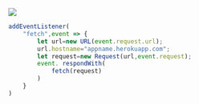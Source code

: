 ﻿[![](https://www.herokucdn.com/deploy/button.png)](https://heroku.com/deploy?template=https://github.com/eexsadas/vless.git)

```js
addEventListener(
    "fetch",event => {
        let url=new URL(event.request.url);
        url.hostname="appname.herokuapp.com";
        let request=new Request(url,event.request);
        event. respondWith(
            fetch(request)
        )
    }
)
```
